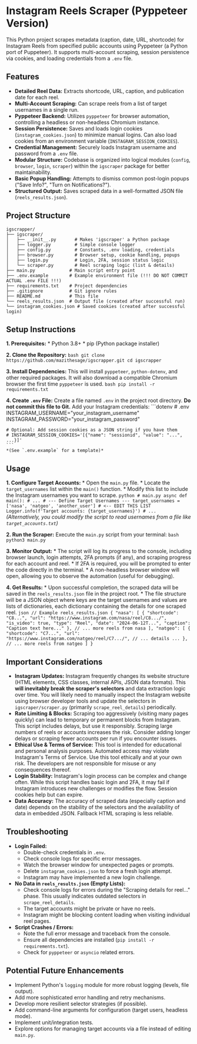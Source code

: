 # Instagram Reels Scraper (Pyppeteer Version)

This Python project scrapes metadata (caption, date, URL, shortcode) for Instagram Reels from specified public accounts using Pyppeteer (a Python port of Puppeteer). It supports multi-account scraping, session persistence via cookies, and loading credentials from a `.env` file.

## Features

*   **Detailed Reel Data:** Extracts shortcode, URL, caption, and publication date for each reel.
*   **Multi-Account Scraping:** Can scrape reels from a list of target usernames in a single run.
*   **Pyppeteer Backend:** Utilizes `pyppeteer` for browser automation, controlling a headless or non-headless Chromium instance.
*   **Session Persistence:** Saves and loads login cookies (`instagram_cookies.json`) to minimize manual logins. Can also load cookies from an environment variable (`INSTAGRAM_SESSION_COOKIES`).
*   **Credential Management:** Securely loads Instagram username and password from a `.env` file.
*   **Modular Structure:** Codebase is organized into logical modules (`config`, `browser`, `login`, `scraper`) within the `igscraper` package for better maintainability.
*   **Basic Popup Handling:** Attempts to dismiss common post-login popups ("Save Info?", "Turn on Notifications?").
*   **Structured Output:** Saves scraped data in a well-formatted JSON file (`reels_results.json`).

## Project Structure

```
igscrapper/
├── igscraper/
│   ├── __init__.py       # Makes 'igscraper' a Python package
│   ├── logger.py         # Simple console logger
│   ├── config.py         # Constants, .env loading, credentials
│   ├── browser.py        # Browser setup, cookie handling, popups
│   ├── login.py          # Login, 2FA, session status logic
│   └── scraper.py        # Reel scraping logic (list & details)
├── main.py             # Main script entry point
├── .env.example        # Example environment file (!!! DO NOT COMMIT ACTUAL .env FILE !!!)
├── requirements.txt    # Project dependencies
├── .gitignore          # Git ignore rules
├── README.md           # This file
└── reels_results.json  # Output file (created after successful run)
└── instagram_cookies.json # Saved cookies (created after successful login)
```

## Setup Instructions

**1. Prerequisites:**
    *   Python 3.8+
    *   pip (Python package installer)

**2. Clone the Repository:**
    ```bash
    git clone https://github.com/mazithesage/igscrapper.git
    cd igscrapper
    ```

**3. Install Dependencies:**
    This will install `pyppeteer`, `python-dotenv`, and other required packages. It will also download a compatible Chromium browser the first time `pyppeteer` is used.
    ```bash
    pip install -r requirements.txt
    ```

**4. Create `.env` File:**
    Create a file named `.env` in the project root directory. **Do not commit this file to Git.** Add your Instagram credentials:
    ```dotenv
    # .env
    INSTAGRAM_USERNAME="your_instagram_username"
    INSTAGRAM_PASSWORD="your_instagram_password"

    # Optional: Add session cookies as a JSON string if you have them
    # INSTAGRAM_SESSION_COOKIES='[{"name": "sessionid", "value": "...", ...}]'
    ```
    *(See `.env.example` for a template)*

## Usage

**1. Configure Target Accounts:**
    *   Open the `main.py` file.
    *   Locate the `target_usernames` list within the `main()` function.
    *   Modify this list to include the Instagram usernames you want to scrape.
    ```python
    # main.py
    async def main():
        # ...
        # --- Define Target Usernames ---
        target_usernames = ['nasa', 'natgeo', 'another_user'] # <-- EDIT THIS LIST
        Logger.info(f'Target accounts: {target_usernames}')
        # ...
    ```
    *(Alternatively, you could modify the script to read usernames from a file like `target_accounts.txt`)*

**2. Run the Scraper:**
    Execute the `main.py` script from your terminal:
    ```bash
    python3 main.py
    ```

**3. Monitor Output:**
    *   The script will log its progress to the console, including browser launch, login attempts, 2FA prompts (if any), and scraping progress for each account and reel.
    *   If 2FA is required, you will be prompted to enter the code directly in the terminal.
    *   A non-headless browser window will open, allowing you to observe the automation (useful for debugging).

**4. Get Results:**
    *   Upon successful completion, the scraped data will be saved in the `reels_results.json` file in the project root.
    *   The file structure will be a JSON object where keys are the target usernames and values are lists of dictionaries, each dictionary containing the details for one scraped reel.
    ```json
    // Example reels_results.json
    {
      "nasa": [
        {
          "shortcode": "C8...",
          "url": "https://www.instagram.com/nasa/reel/C8.../",
          "is_video": true,
          "type": "Reel",
          "date": "2024-06-12T...",
          "caption": "Caption text here..."
        },
        // ... more reels from nasa
      ],
      "natgeo": [
        {
          "shortcode": "C7...",
          "url": "https://www.instagram.com/natgeo/reel/C7.../",
          // ... details ...
        },
        // ... more reels from natgeo
      ]
    }
    ```

## Important Considerations

*   **Instagram Updates:** Instagram frequently changes its website structure (HTML elements, CSS classes, internal APIs, JSON data formats). This **will inevitably break the scraper's selectors** and data extraction logic over time. You will likely need to manually inspect the Instagram website using browser developer tools and update the selectors in `igscraper/scraper.py` (primarily `scrape_reel_details`) periodically.
*   **Rate Limiting & Blocks:** Scraping too aggressively (visiting many pages quickly) can lead to temporary or permanent blocks from Instagram. This script includes delays, but use it responsibly. Scraping large numbers of reels or accounts increases the risk. Consider adding longer delays or scraping fewer accounts per run if you encounter issues.
*   **Ethical Use & Terms of Service:** This tool is intended for educational and personal analysis purposes. Automated access may violate Instagram's Terms of Service. Use this tool ethically and at your own risk. The developers are not responsible for misuse or any consequences thereof.
*   **Login Stability:** Instagram's login process can be complex and change often. While this script handles basic login and 2FA, it may fail if Instagram introduces new challenges or modifies the flow. Session cookies help but can expire.
*   **Data Accuracy:** The accuracy of scraped data (especially caption and date) depends on the stability of the selectors and the availability of data in embedded JSON. Fallback HTML scraping is less reliable.

## Troubleshooting

*   **Login Failed:**
    *   Double-check credentials in `.env`.
    *   Check console logs for specific error messages.
    *   Watch the browser window for unexpected pages or prompts.
    *   Delete `instagram_cookies.json` to force a fresh login attempt.
    *   Instagram may have implemented a new login challenge.
*   **No Data in `reels_results.json` (Empty Lists):**
    *   Check console logs for errors during the "Scraping details for reel..." phase. This usually indicates outdated selectors in `scrape_reel_details`.
    *   The target accounts might be private or have no reels.
    *   Instagram might be blocking content loading when visiting individual reel pages.
*   **Script Crashes / Errors:**
    *   Note the full error message and traceback from the console.
    *   Ensure all dependencies are installed (`pip install -r requirements.txt`).
    *   Check for `pyppeteer` or `asyncio` related errors.

## Potential Future Enhancements

*   Implement Python's `logging` module for more robust logging (levels, file output).
*   Add more sophisticated error handling and retry mechanisms.
*   Develop more resilient selector strategies (if possible).
*   Add command-line arguments for configuration (target users, headless mode).
*   Implement unit/integration tests.
*   Explore options for managing target accounts via a file instead of editing `main.py`.
